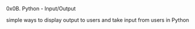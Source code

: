 0x0B. Python - Input/Output

simple ways to display output to users and take input from users in Python
